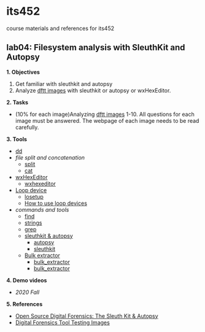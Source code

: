 # its452
course materials and references for its452

## lab04: Filesystem analysis with SleuthKit and Autopsy

**1. Objectives**

1. Get familiar with sleuthkit and autopsy
2. Analyze [dftt images](http://dftt.sourceforge.net/) with sleuthkit or autopsy or wxHexEditor.

**2. Tasks**

* (10% for each image)Analyzing [dftt images](http://dftt.sourceforge.net/) 1-10. All questions for each image must be answered. The webpage of each image needs to be read carefully.

**3. Tools**

* [dd](https://en.wikipedia.org/wiki/Dd_(Unix))
* _file split and concatenation_
  * [split](https://en.wikipedia.org/wiki/Split_(Unix))
  * [cat](https://en.wikipedia.org/wiki/Cat_(Unix))
* [wxHexEditor](https://www.wxhexeditor.org/)
  * [wxhexeditor](../../lectures/module02/wxhexeditor.md)
* [Loop device](https://en.wikipedia.org/wiki/Loop_device)
  * [losetup](https://man7.org/linux/man-pages/man8/losetup.8.html)
  * [How to use loop devices](https://blog.sleeplessbeastie.eu/2017/07/03/how-to-use-loop-devices/)
* _commands and tools_
  * [find](https://en.wikipedia.org/wiki/Find_(Unix))
  * [strings](https://en.wikipedia.org/wiki/Strings_(Unix))
  * [grep](https://en.wikipedia.org/wiki/Grep)
  * [sleuthkit & autopsy](https://www.sleuthkit.org/)
    * [autopsy](http://sleuthkit.org/autopsy/docs/user-docs/)
    * [sleuthkit](http://wiki.sleuthkit.org/index.php?title=Help_Documents)
  * [Bulk extractor](https://forensicswiki.xyz/wiki/index.php?title=Bulk_extractor)
    * [bulk_extractor](https://github.com/simsong/bulk_extractor)
    * [bulk_extractor](http://downloads.digitalcorpora.org/downloads/bulk_extractor/)

**4. Demo videos**

* _2020 Fall_


**5. References**
* [Open Source Digital Forensics: The Sleuth Kit & Autopsy](http://sleuthkit.org/)
* [Digital Forensics Tool Testing Images](http://dftt.sourceforge.net/)
